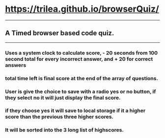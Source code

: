 # https://trilea.github.io/browserQuiz/
---
## A Timed browser based code quiz.
---
### Uses a system clock to calculate score, - 20 seconds from 100 second total for every incorrect answer, and + 20 for correct answers
### total time left is final score at the end of the array of questions. 
### User is give the choice to save with a radio yes or no button, if they select no it will just display the final score.
### if they choose yes it will save to local storage if it a higher score than the previous three higher scores.
### It will be sorted into the 3 long list of highscores.